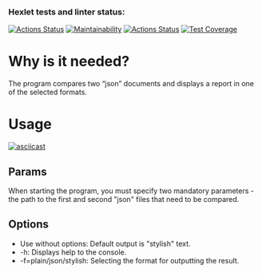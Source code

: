 ### Hexlet tests and linter status:
[![Actions Status](https://github.com/zoyart/java-project-71/actions/workflows/hexlet-check.yml/badge.svg)](https://github.com/zoyart/java-project-71/actions) [![Maintainability](https://api.codeclimate.com/v1/badges/4a8a2accd783a1122f43/maintainability)](https://codeclimate.com/github/zoyart/java-project-71/maintainability) [![Actions Status](https://github.com/zoyart/java-project-71/actions/workflows/makefile.yml/badge.svg)](https://github.com/zoyart/java-project-71/actions) [![Test Coverage](https://api.codeclimate.com/v1/badges/4a8a2accd783a1122f43/test_coverage)](https://codeclimate.com/github/zoyart/java-project-71/test_coverage)
# Why is it needed?
The program compares two “json” documents and displays a report in one of the selected formats.
# Usage
[![asciicast](https://asciinema.org/a/Ngd1qBxXSLBxyhFY6loanGieI.svg)](https://asciinema.org/a/Ngd1qBxXSLBxyhFY6loanGieI)
## Params
When starting the program, you must specify two mandatory parameters - the path to the first and second "json" files that need to be compared.
## Options
- Use without options:
  Default output is "stylish" text.
- -h:
  Displays help to the console.
- -f=plain/json/stylish:
  Selecting the format for outputting the result.
